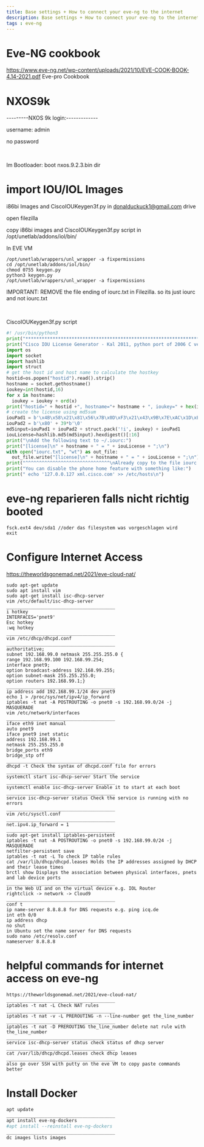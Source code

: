 ```yaml
---
title: Base settings + How to connect your eve-ng to the internet
description: Base settings + How to connect your eve-ng to the internet
tags : eve-ng
---
```

# Eve-NG cookbook
https://www.eve-ng.net/wp-content/uploads/2021/10/EVE-COOK-BOOK-4.14-2021.pdf Eve-pro Cookbook 

# NXOS9k
---------NXOS 9k login:-------------

username: admin

no password

</br>

Im Bootloader:
boot nxos.9.2.3.bin
dir 

# import IOU/IOL Images

i86bi Images and CiscoIOUKeygen3f.py in donalduckuck1@gmail.com drive

open filezilla

copy i86bi images and CiscoIOUKeygen3f.py script in /opt/unetlab/addons/iol/bin/

In EVE VM 

```
/opt/unetlab/wrappers/unl_wrapper -a fixpermissions 
cd /opt/unetlab/addons/iol/bin/ 
chmod 0755 keygen.py 
python3 keygen.py 
/opt/unetlab/wrappers/unl_wrapper -a fixpermissions 
```
 IMPORTANT: REMOVE the file ending of iourc.txt in Filezilla. so its just iourc and not iourc.txt 

<br />

CiscoIOUKeygen3f.py script
```python
#! /usr/bin/python3
print("*********************************************************************")
print("Cisco IOU License Generator - Kal 2011, python port of 2006 C version")
import os
import socket
import hashlib
import struct
# get the host id and host name to calculate the hostkey
hostid=os.popen("hostid").read().strip()
hostname = socket.gethostname()
ioukey=int(hostid,16)
for x in hostname:
  ioukey = ioukey + ord(x)
print("hostid=" + hostid +", hostname="+ hostname + ", ioukey=" + hex(ioukey)[2:])
# create the license using md5sum
iouPad1 = b'\x4B\x58\x21\x81\x56\x7B\x0D\xF3\x21\x43\x9B\x7E\xAC\x1D\xE6\x8A'
iouPad2 = b'\x80' + 39*b'\0'
md5input=iouPad1 + iouPad2 + struct.pack('!i', ioukey) + iouPad1
iouLicense=hashlib.md5(md5input).hexdigest()[:16]
print("\nAdd the following text to ~/.iourc:")
print("[license]\n" + hostname + " = " + iouLicense + ";\n")
with open("iourc.txt", "wt") as out_file:
  out_file.write("[license]\n" + hostname + " = " + iouLicense + ";\n")
print("^^^^^^^^^^^^^^^^^^^^^^^^^^^^^^^\nAlready copy to the file iourc.txt\n ")
print("You can disable the phone home feature with something like:")
print(" echo '127.0.0.127 xml.cisco.com' >> /etc/hosts\n") 
```

# eve-ng reparieren falls nicht richtig booted

```
fsck.ext4 dev/sda1 //oder das filesystem was vorgeschlagen wird
exit 
```

# Configure Internet Access
https://theworldsgonemad.net/2021/eve-cloud-nat/

```
sudo apt-get update 
sudo apt install vim 
sudo apt-get install isc-dhcp-server 
vim /etc/default/isc-dhcp-server 
________________________________________
i hotkey 
INTERFACES='pnet9' 
Esc hotkey 
:wq hotkey 
________________________________________
vim /etc/dhcp/dhcpd.conf 
________________________________________
authoritative; 
subnet 192.168.99.0 netmask 255.255.255.0 { 
range 192.168.99.100 192.168.99.254; 
interface pnet9; 
option broadcast-address 192.168.99.255; 
option subnet-mask 255.255.255.0; 
option routers 192.168.99.1;} 
________________________________________
ip address add 192.168.99.1/24 dev pnet9 
echo 1 > /proc/sys/net/ipv4/ip_forward 
iptables -t nat -A POSTROUTING -o pnet0 -s 192.168.99.0/24 -j MASQUERADE 
vim /etc/network/interfaces 
________________________________________
iface eth9 inet manual 
auto pnet9 
iface pnet9 inet static 
address 192.168.99.1 
netmask 255.255.255.0 
bridge_ports eth9 
bridge_stp off 
________________________________________
dhcpd -t Check the syntax of dhcpd.conf file for errors 
________________________________________
systemctl start isc-dhcp-server Start the service 
________________________________________
systemctl enable isc-dhcp-server Enable it to start at each boot 
________________________________________
service isc-dhcp-server status Check the service is running with no errors 
________________________________________
vim /etc/sysctl.conf 
________________________________________
net.ipv4.ip_forward = 1 
________________________________________
sudo apt-get install iptables-persistent 
iptables -t nat -A POSTROUTING -o pnet0 -s 192.168.99.0/24 -j MASQUERADE 
netfilter-persistent save 
iptables -t nat -L To check IP table rules 
cat /var/lib/dhcp/dhcpd.leases Holds the IP addresses assigned by DHCP and their lease times 
brctl show Displays the association between physical interfaces, pnets and lab device ports 
________________________________________
in the Web UI and on the virtual device e.g. IOL Router 
rightclick -> network -> Cloud9 
________________________________________
conf t 
ip name-server 8.8.8.8 for DNS requests e.g. ping icq.de 
int eth 0/0 
ip address dhcp 
no shut 
in Ubuntu set the name server for DNS requests 
sudo nano /etc/resolv.conf 
nameserver 8.8.8.8
```

# helpful commands for internet access on eve-ng
```
https://theworldsgonemad.net/2021/eve-cloud-nat/ 
________________________________________
iptables -t nat -L Check NAT rules 
________________________________________
iptables -t nat -v -L PREROUTING -n --line-number get the_line_number 
________________________________________
iptables -t nat -D PREROUTING the_line_number delete nat rule with the_line_number 
________________________________________
service isc-dhcp-server status check status of dhcp server 
________________________________________
cat /var/lib/dhcp/dhcpd.leases check dhcp leases 
________________________________________
also go over SSH with putty on the eve VM to copy paste commands better
```

# Install Docker
``` python
apt update 
________________________________________
apt install eve-ng-dockers 
#apt install --reinstall eve-ng-dockers 
________________________________________
dc images lists images

```
<markdown-image src="eve-ng_internet_connection/1.PNG" alt="Alt text"></markdown-image>